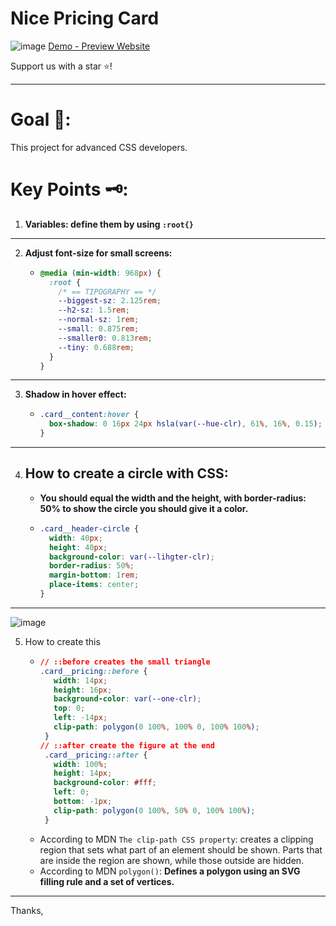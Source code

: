 # Nice Pricing Card

![image](https://github.com/WajdWael/nicePricingCard/assets/81550668/b5d19db8-6492-49e2-9f49-96b1b4721e89)
[Demo - Preview Website](https://wajdwael.github.io/nicePricingCard/)

Support us with a star ⭐!

---

# Goal 🧠:

This project for advanced CSS developers.

# Key Points 🗝️:

  1. **Variables: define them by using `:root{}`**

  ---
  
  2. **Adjust font-size for small screens:**
      - ```CSS
        @media (min-width: 968px) {
          :root {
            /* == TIPOGRAPHY == */
            --biggest-sz: 2.125rem;
            --h2-sz: 1.5rem;
            --normal-sz: 1rem;
            --small: 0.875rem;
            --smaller0: 0.813rem;
            --tiny: 0.688rem;
          }
        }
        ```
  --- 

  3. **Shadow in hover effect:**
      - ```CSS
        .card__content:hover {
          box-shadow: 0 16px 24px hsla(var(--hue-clr), 61%, 16%, 0.15);
        }
        ```

  ---
  
  
  4. ## How to create a circle with CSS:
      -  **You should equal the width and the height, with border-radius: 50% to show the circle you should give it a color.**
      - ```CSS
        .card__header-circle {
          width: 40px;
          height: 40px;
          background-color: var(--lihgter-clr);
          border-radius: 50%;
          margin-bottom: 1rem;
          place-items: center;
        }
        ```
--- 
![image](https://github.com/WajdWael/nicePricingCard/assets/81550668/44da65bb-c245-4c4e-bbd3-1b731789cb51)

  5. How to create this
       - ```CSS
         // ::before creates the small triangle 
         .card__pricing::before {
            width: 14px;
            height: 16px;
            background-color: var(--one-clr);
            top: 0;
            left: -14px;
            clip-path: polygon(0 100%, 100% 0, 100% 100%);
          }
         // ::after create the figure at the end 
          .card__pricing::after {
            width: 100%;
            height: 14px;
            background-color: #fff;
            left: 0;
            bottom: -1px;
            clip-path: polygon(0 100%, 50% 0, 100% 100%);
          }
         ```
       - According to MDN ``The clip-path CSS property``: creates a clipping region that sets what part of an element should be shown. Parts that are inside the region are shown, while those outside are hidden. 
       - According to MDN ``polygon()``: **Defines a polygon using an SVG filling rule and a set of vertices.**

---

Thanks,

